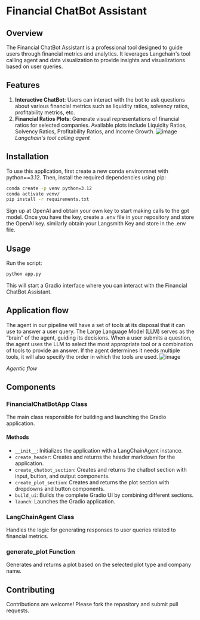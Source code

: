 # Financial ChatBot Assistant

## Overview
The Financial ChatBot Assistant is a professional tool designed to guide users through financial metrics and analytics. It leverages Langchain's tool calling agent and data visualization to provide insights and visualizations based on user queries.

## Features
1. **Interactive ChatBot**: Users can interact with the bot to ask questions about various financial metrics such as liquidity ratios, solvency ratios, profitability metrics, etc.
2. **Financial Ratios Plots**: Generate visual representations of financial ratios for selected companies. Available plots include Liquidity Ratios, Solvency Ratios, Profitability Ratios, and Income Growth.
![image](https://github.com/user-attachments/assets/42cac309-0bc8-4412-895d-c1bc339a63e7)
*Langchain's tool calling agent*

## Installation
To use this application, first create a new conda environmnet with python==3.12. Then, install the required dependencies using pip:

```bash
conda create -p venv python=3.12
conda activate venv/
pip install -r requirements.txt
```

Sign up at OpenAI and obtain your own key to start making calls to the gpt model. Once you have the key, create a .env file in your repository and store the OpenAI key. similarly obtain your Langsmith Key and store in the .env file.

## Usage
Run the script:

```bash
python app.py
```

This will start a Gradio interface where you can interact with the Financial ChatBot Assistant.
## Application flow
The agent in our pipeline will have a set of tools at its disposal that it can use to answer a user query. The Large Language Model (LLM) serves as the “brain” of the agent, guiding its decisions. When a user submits a question, the agent uses the LLM to select the most appropriate tool or a combination of tools to provide an answer. If the agent determines it needs multiple tools, it will also specify the order in which the tools are used.
![image](https://github.com/user-attachments/assets/ebda33fa-21e5-4ff3-9607-058b6fb067f3)

*Agentic flow*

## Components
### FinancialChatBotApp Class
The main class responsible for building and launching the Gradio application.

#### Methods
- `__init__`: Initializes the application with a LangChainAgent instance.
- `create_header`: Creates and returns the header markdown for the application.
- `create_chatbot_section`: Creates and returns the chatbot section with input, button, and output components.
- `create_plot_section`: Creates and returns the plot section with dropdowns and button components.
- `build_ui`: Builds the complete Gradio UI by combining different sections.
- `launch`: Launches the Gradio application.

### LangChainAgent Class
Handles the logic for generating responses to user queries related to financial metrics.

### generate_plot Function
Generates and returns a plot based on the selected plot type and company name.

## Contributing
Contributions are welcome! Please fork the repository and submit pull requests.


